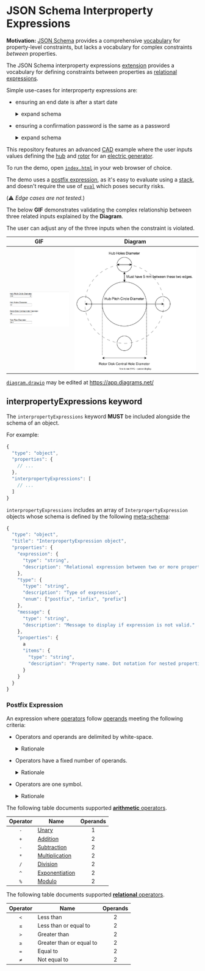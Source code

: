 # JSON Schema Interproperty Expressions

**Motivation:** [JSON Schema](https://json-schema.org/) provides a comprehensive [vocabulary](https://json-schema.org/learn/glossary.html#vocabulary) for property-level constraints, but lacks a vocabulary for complex constraints *between* properties.

The JSON Schema interproperty expressions [extension](https://json-schema.org/understanding-json-schema/reference/schema.html) provides a vocabulary for defining constraints between properties as [relational expressions](https://en.wikipedia.org/wiki/Relational_operator).

Simple use-cases for interproperty expressions are:

* ensuring an end date is after a start date
  
  <details>
    <summary>expand schema</summary>

    ```js
    {
      "type": "object",
      "properties": {
        "startDate": {
          "type": "string",
          "format": "date",
          "title": "Start Date"
        },
        "endDate": {
          "type": "string",
          "format": "date",
          "title": "End Date"
        }
      },
      "interpropertyExpressions": [
        {
          // Equivalent expression in infix notation:
          // {startDate} < {endDate}
          "expression": "{startDate} {endDate} <",
          "type": "postfix",
          "message": "End date must be after start date.",
          "properties": ["startDate", "endDate"]
        }
      ]
    }
    ```
  </details>

* ensuring a confirmation password is the same as a password

  <details>
    <summary>expand schema</summary>

    ```js
    {
      "type": "object",
      "properties": {
        "password": {
          "type": "string",
          "title": "Password"
        },
        "confirmationPassword": {
          "type": "string",
          "title": "Confirm Password"
        }
      },
      "interpropertyExpressions": [
        {
          // Equivalent expression in infix notation:
          // {password} = {confirmationPassword}
          "expression": "{password} {confirmationPassword} =",
          "type": "postfix",
          "message": "Confirmation password must match password.",
          "properties": ["password", "confirmationPassword"]
        }
      ]
    }
    ```
  </details>

This repository features an advanced [CAD](https://en.wikipedia.org/wiki/Computer-aided_design) example where the user inputs values defining the [hub](https://en.wikipedia.org/wiki/Wheel#Hub) and [rotor](https://en.wikipedia.org/wiki/Rotor_(electric)) for an [electric generator](https://en.wikipedia.org/wiki/Electric_generator).

To run the demo, open [`index.html`](./index.html) in your web browser of choice.

The demo uses a [postfix expression](https://en.wikipedia.org/wiki/Reverse_Polish_notation), as it's easy to evaluate using a [stack](https://en.wikipedia.org/wiki/Stack_(abstract_data_type)), and doesn't require the use of [`eval`](https://developer.mozilla.org/en-US/docs/Web/JavaScript/Reference/Global_Objects/eval) which poses security risks.

(⚠️ *Edge cases are not tested.*)

The below **GIF** demonstrates validating the complex relationship between three related inputs explained by the **Diagram**.

The user can adjust any of the three inputs when the constraint is violated.

|GIF|Diagram|
|---|---|
|![Demo](./json-schema-interproperty-expressions-demo.gif)|![Diagram](./diagram.svg)|

[`diagram.drawio`](./diagram.drawio) may be edited at https://app.diagrams.net/

## interpropertyExpressions keyword

The `interpropertyExpressions` keyword **MUST** be included alongside the schema of an object.

For example:

```js
{
  "type": "object",
  "properties": {
    // ...
  },
  "interpropertyExpressions": [
    // ...
  ]
}
```

`interpropertyExpressions` includes an array of `InterpropertyExpression` objects whose schema is defined by the following [meta-schema](https://json-schema.org/learn/glossary.html#meta-schema):

```js
{
  "type": "object",
  "title": "InterpropertyExpression object",
  "properties": {
    "expression": {
      "type": "string",
      "description": "Relational expression between two or more properties, surrounded by curly-braces, where true means valid."
    },
    "type": {
      "type": "string",
      "description": "Type of expression",
      "enum": ["postfix", "infix", "prefix"]
    },
    "message": {
      "type": "string",
      "description": "Message to display if expression is not valid."
    },
    "properties": {
      a
      "items": {
        "type": "string",
        "description": "Property name. Dot notation for nested properties."
      }
    }
  }
}
```

### Postfix Expression

An expression where [operators](https://en.wikipedia.org/wiki/Operation_(mathematics)) follow [operands](https://en.wikipedia.org/wiki/Operand) meeting the following criteria:

* Operators and operands are delimited by white-space.

  <details>
    <summary>Rationale</summary>
    This is to avoid ambiguity in parsing expressions where operands contain potential operators.

    For example, consider the following expression comparing two dates:
    ```
    2022-12-25 2022-12-26 <
    ```

    Then the following expression subtracting two numbers:
    ```
    2022 12 -
    ```

    Other examples would include timestamps (e.g. `2018-11-13T20:20:39+00:00`) and addition (i.e. `+`).
  </details>

* Operators have a fixed number of operands.

  <details>
    <summary>Rationale</summary>
    If every operator has a fixed number of operands, then parentheses are not needed.
  </details>

* Operators are one symbol.
  <details>
    <summary>Rationale</summary>

    This avoids a [lookahead](https://en.wikipedia.org/wiki/Parsing#Lookahead) when parsing an otherwise ambiguous operator such as `<` and `<=`.
  </details>

The following table documents supported [**arithmetic** operators](https://en.wikipedia.org/wiki/Arithmetic).

|Operator|Name|Operands|
|:------:|----|:------:|
|`-`|[Unary](https://en.wikipedia.org/wiki/Unary_operation)|1|
|`+`|[Addition](https://en.wikipedia.org/wiki/Addition)|2|
|`-`|[Subtraction](https://en.wikipedia.org/wiki/Subtraction)|2|
|`*`|[Multiplication](https://en.wikipedia.org/wiki/Multiplication)|2|
|`/`|[Division](https://en.wikipedia.org/wiki/Division_(mathematics))|2|
|`^`|[Exponentiation](https://en.wikipedia.org/wiki/Exponentiation)|2|
|`%`|[Modulo](https://en.wikipedia.org/wiki/Modulo)|2|

The following table documents supported [**relational** operators](https://en.wikipedia.org/wiki/Relational_operator).

|Operator|Name|Operands|
|:------:|----|:------:|
|`<`|Less than|2|
|`≤`|Less than or equal to|2|
|`>`|Greater than|2|
|`≥`|Greater than or equal to|2|
|`=`|Equal to|2|
|`≠`|Not equal to|2|
